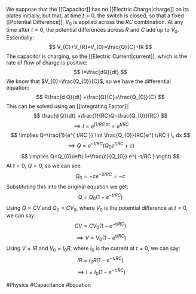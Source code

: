 We suppose that the [[Capacitor]] has no [[Electric Charge|charge]] on its plates initially, but that, at time $t=0$, the switch is closed, so that a fixed [[Potential Difference]], $V_{0}$ is applied across the $RC$ combination. At any time after $t=0$, the potential differences across $R$ and $C$ add up to $V_{0}$. Essentially:
$$
V_{C}+V_{R}=V_{0}=\frac{Q}{C}+IR
$$
The capacitor is charging, so the [[Electric Current|current]], which is the rate of flow of charge is positive:
$$
I=\frac{dQ}{dt}
$$
We know that $V_{0}=\frac{Q_{0}}{C}$, so we have the differential equation:
$$
R\frac{d Q}{dt} +\frac{Q}{C}=\frac{Q_{0}}{C}
$$
This can be solved using an [[Integrating Factor]]:
$$
\frac{d Q}{dt} +\frac{1}{RC}Q=\frac{Q_{0}}{RC}
$$
$$
\implies I=e^{ \int 1/RC \, dt  }=e^{ t/RC }
$$
$$
\implies Q=\frac{1}{e^{ t/RC }} \int \frac{Q_{0}}{RC}e^{ t/RC } \, dx 
$$
$$
\implies Q= e^{ -t/RC }(Q_{0}e^{ t/RC }+c)
$$
$$
\implies Q=Q_{0}\left( 1+\frac{c}{Q_{0}} e^{ -t/RC } \right)
$$
At $t=0$, $Q=0$, so we can see:
$$
Q_{0}=-c e^{ -0/RC }=-c
$$
Substituting this into the original equation we get:
$$
Q=Q_{0}(1-e^{ -t/RC })
$$
Using $Q=CV$ and $Q_{0}=CV_{0}$, where $V_{0}$ is the potential difference at $t=0$, we can say:
$$
CV=CV_{0}(1-e^{ -t/RC })
$$
$$
\implies V=V_{0}(1-e^{ t/RC })
$$
Using $V=IR$ and $V_{0}=I_{0}R$, where $I_{0}$ is the current at $t=0$, we can say:
$$
IR=I_{0}R(1-e^{ -t/RC })
$$
$$
\implies I = I_{0}(1-e^{ -t/RC })
$$

#Physics #Capacitance #Equation